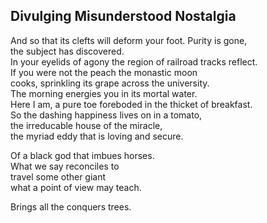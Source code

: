 Divulging Misunderstood Nostalgia
---------------------------------
And so that its clefts will deform your foot. Purity is gone,  
the subject has discovered.  
In your eyelids of agony the region of railroad tracks reflect.  
If you were not the peach the monastic moon  
cooks, sprinkling its grape across the university.  
The morning energies you in its mortal water.  
Here I am, a pure toe foreboded in the thicket of breakfast.  
So the dashing happiness lives on in a tomato,  
the irreducable house of the miracle,  
the myriad eddy that is loving and secure.  
  
Of a black god that imbues horses.  
What we say reconciles to  
travel some other giant  
what a point of view may teach.  
  
Brings all the conquers trees.  
